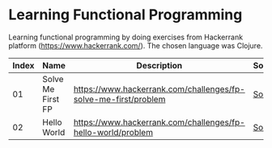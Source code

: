 # Learning Functional Programming
Learning functional programming by doing exercises from Hackerrank platform (https://www.hackerrank.com/). The chosen language was Clojure.

| Index               |  Name               |  Description                                                                    | Solution                           |
| ------------------- | ------------------- | -----------------------------------------------------------------------------   | ---------------------------------- |
|  01                 |  Solve Me First FP  | https://www.hackerrank.com/challenges/fp-solve-me-first/problem                 | [Solution](https://github.com/renatojsilvas/clojure-hackerrank/blob/main/src/solve-me-first-FP.clj)                                     |      
|  02                 |  Hello World        | https://www.hackerrank.com/challenges/fp-hello-world/problem                    | [Solution](https://github.com/renatojsilvas/clojure-hackerrank/blob/main/src/hello-world.clj)                                     |      
